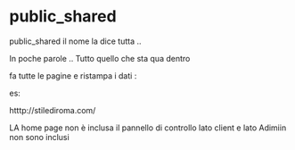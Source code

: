 public_shared
=============

public_shared  il nome la dice tutta ..


In poche parole ..
Tutto quello che sta qua dentro 

fa tutte le 
pagine e ristampa i dati  :

es:


htttp://stilediroma.com/

LA home page non è inclusa
il pannello di controllo lato client e lato Adimiin non sono inclusi

